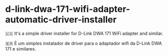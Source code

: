 # d-link-dwa-171-wifi-adapter-automatic-driver-installer
🇺🇸 It's a simple driver installer for D-Link DWA 171 WiFi adapter and similar.

🇧🇷 É um simples instalador de driver para o adaptador wifi da D-Link DWA 171 e similares.
